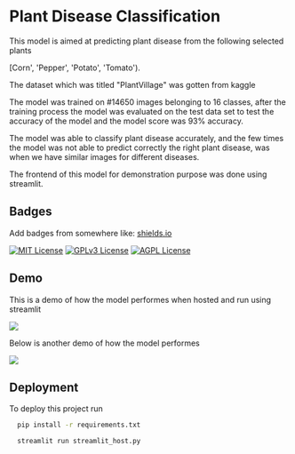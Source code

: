 
# Plant Disease Classification

This model is aimed at predicting plant disease from the following selected plants

[Corn', 'Pepper', 'Potato', 'Tomato').

 The dataset which was titled "PlantVillage" was gotten from kaggle

 The model was trained on #14650 images belonging to 16 classes, after the training process the model was evaluated on the test data set to test the accuracy of the model and the model score was 93% accuracy.

 The model was able to classify plant disease accurately, and the few times the model was not able to predict correctly the right plant disease, was when we have similar images for different diseases.

The frontend of this model for demonstration purpose was done using streamlit.
## Badges

Add badges from somewhere like: [shields.io](https://shields.io/)

[![MIT License](https://img.shields.io/badge/License-MIT-green.svg)](https://choosealicense.com/licenses/mit/)
[![GPLv3 License](https://img.shields.io/badge/License-GPL%20v3-yellow.svg)](https://opensource.org/licenses/)
[![AGPL License](https://img.shields.io/badge/license-AGPL-blue.svg)](http://www.gnu.org/licenses/agpl-3.0)


## Demo

This is a demo of how the model performes when hosted and run using streamlit

![](https://github.com/Josehope/Plant-Disease-Classification/blob/master/Screenshot/plant-disease-1.gif?raw=true)



Below is another demo of how the model performes

![](https://github.com/Josehope/Plant-Disease-Classification/blob/master/Screenshot/plant-disease-2.gif)


## Deployment

To deploy this project run

```bash
  pip install -r requirements.txt

  streamlit run streamlit_host.py
```

